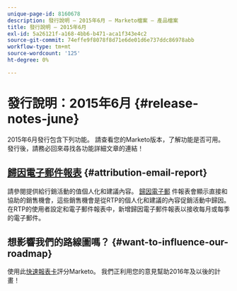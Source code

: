 ```yaml
---
unique-page-id: 8160678
description: 發行說明 — 2015年6月 — Marketo檔案 — 產品檔案
title: 發行說明 — 2015年6月
exl-id: 5a26121f-a168-4bb6-b471-aca1f343e4c2
source-git-commit: 74effe9f8078f8d71e6de01d6e737ddc86978abb
workflow-type: tm+mt
source-wordcount: '125'
ht-degree: 0%

---
```


# 發行說明：2015年6月 {#release-notes-june}

2015年6月發行包含下列功能。 請查看您的Marketo版本，了解功能是否可用。 發行後，請務必回來尋找各功能詳細文章的連結！

## [歸因電子郵件報表](/help/marketo/product-docs/web-personalization/reporting-for-web-personalization/email-reports.md) {#attribution-email-report}

請參閱提供給行銷活動的值個人化和建議內容。 [歸因電子郵](/help/marketo/product-docs/web-personalization/reporting-for-web-personalization/email-reports.md) 件報表會顯示直接和協助的銷售機會，這些銷售機會是從RTP的個人化和建議的內容促銷活動中歸因。在RTP的使用者設定和電子郵件報表中，新增歸因電子郵件報表以接收每月或每季的電子郵件。

## 想影響我們的路線圖嗎？ {#want-to-influence-our-roadmap}

使用此[快速報表卡](https://www.surveymonkey.com/s/VG9YCT5)評分Marketo。 我們正利用您的意見幫助2016年及以後的計畫！
